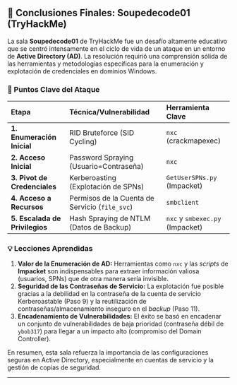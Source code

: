 ## 🎉 Conclusiones Finales: Soupedecode01 (TryHackMe)

La sala **Soupedecode01** de TryHackMe fue un desafío altamente educativo que se centró intensamente en el ciclo de vida de un ataque en un entorno de **Active Directory (AD)**. La resolución requirió una comprensión sólida de las herramientas y metodologías específicas para la enumeración y explotación de credenciales en dominios Windows.

### 🔑 Puntos Clave del Ataque

| Etapa | Técnica/Vulnerabilidad | Herramienta Clave |
| :--- | :--- | :--- |
| **1. Enumeración Inicial** | RID Bruteforce (SID Cycling) | `nxc` (crackmapexec) |
| **2. Acceso Inicial** | Password Spraying (Usuario=Contraseña) | `nxc` |
| **3. Pivot de Credenciales** | Kerberoasting (Explotación de SPNs) | `GetUserSPNs.py` (Impacket) |
| **4. Acceso a Recursos** | Permisos de la Cuenta de Servicio (`file_svc`) | `smbclient` |
| **5. Escalada de Privilegios** | Hash Spraying de NTLM (Datos de Backup) | `nxc` y `smbexec.py` (Impacket) |

### 💡 Lecciones Aprendidas

1.  **Valor de la Enumeración de AD:** Herramientas como `nxc` y las *scripts* de **Impacket** son indispensables para extraer información valiosa (usuarios, SPNs) que de otra manera sería invisible.
2.  **Seguridad de las Contraseñas de Servicio:** La explotación fue posible gracias a la debilidad en la contraseña de la cuenta de servicio Kerberoastable (Paso 9) y la reutilización de contraseñas/almacenamiento inseguro en el *backup* (Paso 11).
3.  **Encadenamiento de Vulnerabilidades:** El éxito se basó en encadenar un conjunto de vulnerabilidades de baja prioridad (contraseña débil de `ybob317`) para llegar a un impacto alto (compromiso del Domain Controller).

En resumen, esta sala refuerza la importancia de las configuraciones seguras en Active Directory, especialmente en cuentas de servicio y la gestión de copias de seguridad.

---

